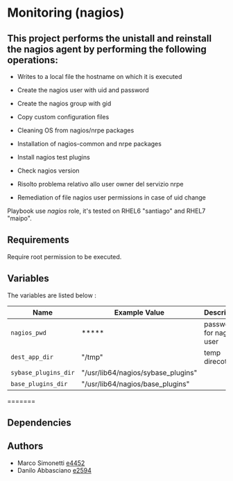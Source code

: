 # Monitoring (nagios)

## This project performs the unistall and reinstall the nagios agent by performing the following operations:

 - Writes to a local file the hostname on which it is executed 
 - Create the nagios user with uid and password
 - Create the nagios group with gid 
 - Copy custom configuration files
 - Cleaning OS from nagios/nrpe packages
 - Installation of nagios-common and nrpe packages
 - Install nagios test plugins
 - Check nagios version
 - Risolto problema relativo allo user owner del servizio nrpe
 
 - Remediation of file nagios user permissions in case of uid change


Playbook use *nagios* role, it's tested on RHEL6 "santiago" and RHEL7 "maipo".

## Requirements

Require root permission to be executed.

## Variables

The variables are listed below :

| Name           | Example Value | Description                       |
| -------------- | ------------- | ----------------------------------|
| `nagios_pwd` | ***** | password for nagios user |
| `dest_app_dir` | "/tmp" | temp direcotry |
| `sybase_plugins_dir` | "/usr/lib64/nagios/sybase_plugins" | |
| `base_plugins_dir` | "/usr/lib64/nagios/base_plugins" | |

=======


## Dependencies

## Authors

 - Marco Simonetti [e4452](mailto:guest.simonetti.m@igt.com)
 - Danilo Abbasciano [e2594](mailto:guest.abbasciano.d@igt.com)
